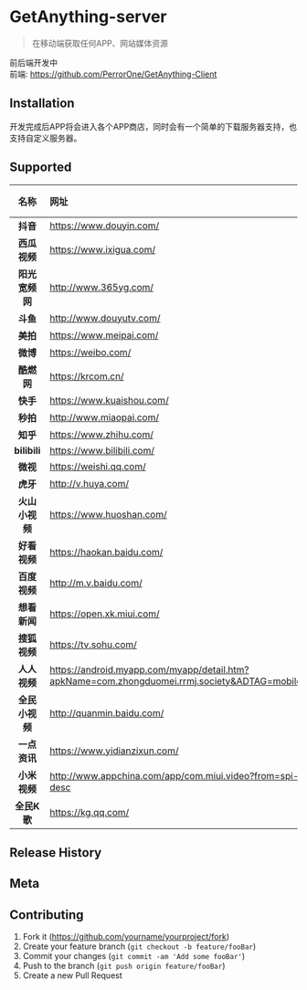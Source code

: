 # GetAnything-server
> 在移动端获取任何APP、网站媒体资源

前后端开发中 <br>
前端: https://github.com/PerrorOne/GetAnything-Client

## Installation
开发完成后APP将会进入各个APP商店，同时会有一个简单的下载服务器支持，也支持自定义服务器。

## Supported
| 名称 | 网址 | 视频 | 音频 |
| :--: | :-- | :-----: |:-----: |
| **抖音** | <https://www.douyin.com/>    |✓| |
| **西瓜视频** | <https://www.ixigua.com/>        |✓| |
| **阳光宽频网**          | <http://www.365yg.com/>              |✓| |
| **斗鱼**        | <http://www.douyutv.com/>            |✓| |
| **美拍**        | <https://www.meipai.com/>            |✓| |
| **微博**        | <https://weibo.com/>            |✓| |
| **酷燃网**        | <https://krcom.cn/>            |✓| |
| **快手**        | <https://www.kuaishou.com/>            |✓| |
| **秒拍**        | <http://www.miaopai.com/>            |✓| |
| **知乎**        | <https://www.zhihu.com/>            |✓| |
| **bilibili**        | <https://www.bilibili.com/>            |✓| |
| **微视**        | <https://weishi.qq.com/>            |✓| |
| **虎牙**        | <http://v.huya.com/>            |✓| |
| **火山小视频**        | <https://www.huoshan.com/>            |✓| |
| **好看视频**        | <https://haokan.baidu.com/>            |✓| |
| **百度视频**        | <http://m.v.baidu.com/>            |✓| |
| **想看新闻**        | <https://open.xk.miui.com/>            |✓| |
| **搜狐视频**        | <https://tv.sohu.com/>            |✓| |
| **人人视频**        | <https://android.myapp.com/myapp/detail.htm?apkName=com.zhongduomei.rrmj.society&ADTAG=mobile>            |✓| |
| **全民小视频**        | <http://quanmin.baidu.com/>            |✓| |
| **一点资讯**        | <https://www.yidianzixun.com/>            |✓| |
| **小米视频**        | <http://www.appchina.com/app/com.miui.video?from=spi-desc>            |✓| |
| **全民K歌**        | <https://kg.qq.com/>            |✓|✓|

## Release History

## Meta



## Contributing

1. Fork it (<https://github.com/yourname/yourproject/fork>)
2. Create your feature branch (`git checkout -b feature/fooBar`)
3. Commit your changes (`git commit -am 'Add some fooBar'`)
4. Push to the branch (`git push origin feature/fooBar`)
5. Create a new Pull Request
